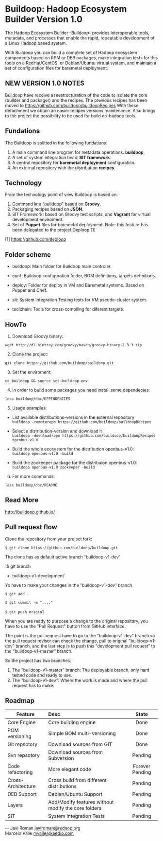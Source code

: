 Buildoop: Hadoop Ecosystem Builder Version 1.0
================================================

The Hadoop Ecosystem Builder -Buildoop- provides interoperable tools, metadata, 
and processes that enable the rapid, repeatable development of a Linux
Hadoop based system.

With Buildoop you can build a complete set of Hadoop ecosystem components based
on RPM or DEB packages, make integration tests for this tools on a RedHat/CentOS,
or Debian/Ubuntu virtual system, and maintain a set of configuration files for
baremetal deployment.

NEW VERSION 1.0 NOTES
--------------------
Buildoop have receive a reestructuration of the code to isolate the core (builder and packager) and the recipes.
The previous recipes has been moved to https://github.com/buildoop/buildoopRecipes
With these detachment we obtain an easier recipes versions maintenance. 
Also brings to the project the possibility to be used for build no-hadoop tools.

Fundations
----------
The Buildoop is splitted in the following fundations:

1. A main command line program for metadata operations: **buildoop**.  
2. A set of system integration tests: **SIT framework**.
3. A central repository for **baremetal deployment** configuration.
4. An external repository with the distribution **recipes**.

Technology
----------
From the technology point of view Buildoop is based on:

1. Command line "buildoop" based on **Groovy**.
2. Packaging recipes based on **JSON**.
3. SIT Framework: based on Groovy test scripts, and **Vagrant** for
   virtual development enviroment.
4. Set of **Puppet** files for baremetal deployment. Note: this feature
has been delegated to the project Deploop [1]

[1] https://github.com/deploop

Folder scheme
-------------

* buildoop:
	Main folder for Buildoop main controler.
	
* conf:
	Buildoop configuration folder, BOM definitions, targets definitions.
	
* deploy:
	Folder for deploy in VM and Baremetal systems. Based on Puppet and Chef.
	
* sit:
	System Integration Testing tests for VM pseudo-cluster system.
	
* toolchain:
	Tools for cross-compiling for diferent targets.

HowTo
-----

1. Download Groovy binary:  

  `wget http://dl.bintray.com/groovy/maven/groovy-binary-2.3.3.zip`
  
2. Clone the project:  

  `git clone https://github.com/buildoop/buildoop.git`

3. Set the enviroment:  

  `cd buildoop && source set-buildoop-env`

4. In order to build some packages you need install some dependecies:  

  `less buildoop/doc/DEPENDENCIES`
  

5. Usage examples:

  - List available distributions-versions in the external repository  
  `buildoop -remoterepo https://github.com/buildoop/buildoopRecipes`

  - Select a distribution-version and download it  
  `buildoop -downloadrepo https://github.com/buildoop/buildoopRecipes openbus-v1.0`
  
  - Build the whole ecosystem for the distribution openbus-v1.0:  
  `buildoop openbus-v1.0 -build`

  - Build the zookeeper package for the distribuion openbus-v1.0:  
  `buildoop openbus-v1.0 zookeeper -build`

6. For more commands:

  `less buildoop/doc/README`

Read More
---------

http://buildoop.github.io/

Pull request flow
------------------

Clone the repository from your project fork:  

`$ git clone https://github.com/buildoop/buildoop.git`

The clone has as default active branch "buildoop-v1-dev"  

`$ git branch
* buildoop-v1-development`

Yo have to make your changes in the "buildoop-v1-dev" branch.  

`$ git add .`

`$ git commit -m "...."`

`$ git push origin`1

When you are ready to purpose a change to the original repository, you have 
to use the "Pull Request" button from GitHub interface.  

The point is the pull request have to go to the "buildoop-v1-dev" branch so the pull
request revisor can check the change, pull to original "buildoop-v1-dev" branch, and 
the last step is to push this "development pull request" to the "buildoop-v1-master" branch.

So the project has two branches:

1. The "buildoop-v1-master" branch: The deployable branch, only hard tested code and ready to use.
2. The "buildoop-v1-dev": Where the work is made and where the pull request has to make.


Roadmap
-------

| Feature        | Desc           | State  |
| -------------  |:-------------- | :-----:|
| Core Engine |Core building engine | Done |
| POM versioning | Simple BOM multi-versioning | Done |
| Git repsotory | Download sources from GIT | Done |
| Svn repsotory | Download sources from Subversion | Pending |
| Code refactoring | More elegant code | Forever Pending |
| Cross-Architecture | Cross build from different distributions | Pending |
| DEB Support | Debian/Ubuntu Support | Pending |
| Layers      | Add/Modify features without modify the core folders | Pending |
| SIT | System Integration Tests  |  Pending |

--
Javi Roman <javiroman@redoop.org>  
Marcelo Valle <mvalle@keedio.com>
